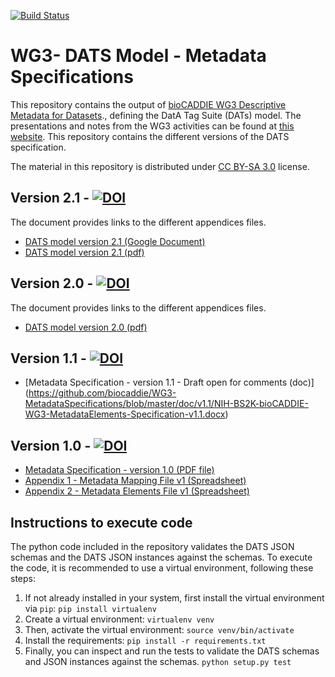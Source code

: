 [![Build Status](https://travis-ci.org/biocaddie/WG3-MetadataSpecifications.svg?branch=master)](https://travis-ci.org/biocaddie/WG3-MetadataSpecifications/)

# WG3- DATS Model - Metadata Specifications
This repository contains the output of [bioCADDIE WG3 Descriptive Metadata for Datasets](https://biocaddie.org/group/working-group/working-group-3-descriptive-metadata-datasets)., defining the DatA Tag Suite (DATs) model.
The presentations and notes from the WG3 activities can be found at [this website](https://biocaddie.org/workgroup-3-group-links). This repository contains the different versions of the DATS specification.

The material in this repository is distributed under [CC BY-SA 3.0](http://creativecommons.org/licenses/by-sa/3.0/) license.

## Version 2.1 - [![DOI](https://zenodo.org/badge/doi/10.5281/zenodo.62024.svg)](http://dx.doi.org/10.5281/zenodo.62024)

The document provides links to the different appendices files.

* [DATS model version 2.1 (Google Document)](https://docs.google.com/document/d/1hVcYRleE6-dFfn7qbF9Bv1Ohs1kTF6a8OwWUvoZlDto/edit?usp=sharing)
* [DATS model version 2.1 (pdf)](https://github.com/biocaddie/WG3-MetadataSpecifications/blob/master/doc/v2.1/DataMedDATSspecificationv2.1-NIH-BD2KbioCADDIE.pdf)



## Version 2.0 - [![DOI](https://zenodo.org/badge/doi/10.5281/zenodo.54010.svg)](http://dx.doi.org/10.5281/zenodo.54010)

The document provides links to the different appendices files.

* [DATS model version 2.0 (pdf)](https://github.com/biocaddie/WG3-MetadataSpecifications/blob/master/doc/v2.0/DataMedDATSspecificationv2-NIHDB2KbioCADDIE.pdf)

## Version 1.1 - [![DOI](https://zenodo.org/badge/doi/10.5281/zenodo.53078.svg)](http://dx.doi.org/10.5281/zenodo.53078)


* [Metadata Specification - version 1.1 - Draft open for comments (doc)] (https://github.com/biocaddie/WG3-MetadataSpecifications/blob/master/doc/v1.1/NIH-BS2K-bioCADDIE-WG3-MetadataElements-Specification-v1.1.docx) 

## Version 1.0 - [![DOI](https://zenodo.org/badge/doi/10.5281/zenodo.28019.svg)](http://dx.doi.org/10.5281/zenodo.28019)


* [Metadata Specification - version 1.0 (PDF file)](https://github.com/biocaddie/WG3-MetadataSpecifications/blob/master/doc/v1.0/WG3MetadataSpecificationv1-NIH-BD2K-bioCADDIE-DataDiscoveryIndex.pdf)
* [Appendix 1 - Metadata Mapping File v1 (Spreadsheet)](https://github.com/biocaddie/WG3-MetadataSpecifications/blob/master/doc/v1.0/AppendixI-WG3MetadataMappingFilev1-NIH-BD2K-bioCADDIE-DataDiscoveryIndex.xlsx)
* [Appendix 2 - Metadata Elements File v1 (Spreadsheet)](https://github.com/biocaddie/WG3-MetadataSpecifications/blob/master/doc/v1.0/AppendixII-WG3MetadataElementsFilev1-NIH-BD2K-bioCADDIE-DataDiscoveryIndex.xlsx)

## Instructions to execute code

The python code included in the repository validates the DATS JSON schemas and the DATS JSON instances against the schemas.
To execute the code, it is recommended to use a virtual environment, following these steps:

1. If not already installed in your system, first install the virtual environment via `pip`:
   `pip install virtualenv`
2. Create a virtual environment:
   `virtualenv venv`
3. Then, activate the virtual environment:
  `source venv/bin/activate`
4. Install the requirements:
  `pip install -r requirements.txt`
5. Finally, you can inspect and run the tests to validate the DATS schemas and JSON instances against the schemas.
   `python setup.py test`








